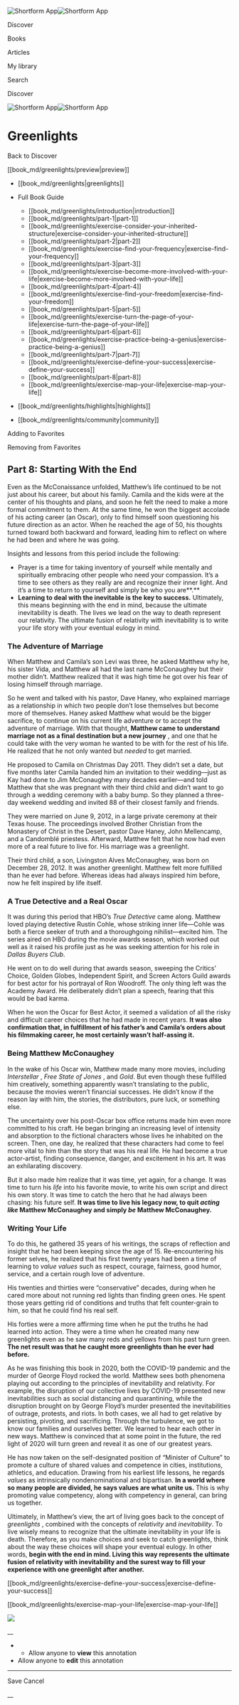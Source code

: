 ![Shortform App](/img/logo.36a2399e.svg)![Shortform App](/img/logo-dark.70c1b072.svg)

Discover

Books

Articles

My library

Search

Discover

![Shortform App](/img/logo.36a2399e.svg)![Shortform App](/img/logo-dark.70c1b072.svg)

# Greenlights

Back to Discover

[[book_md/greenlights/preview|preview]]

  * [[book_md/greenlights|greenlights]]
  * Full Book Guide

    * [[book_md/greenlights/introduction|introduction]]
    * [[book_md/greenlights/part-1|part-1]]
    * [[book_md/greenlights/exercise-consider-your-inherited-structure|exercise-consider-your-inherited-structure]]
    * [[book_md/greenlights/part-2|part-2]]
    * [[book_md/greenlights/exercise-find-your-frequency|exercise-find-your-frequency]]
    * [[book_md/greenlights/part-3|part-3]]
    * [[book_md/greenlights/exercise-become-more-involved-with-your-life|exercise-become-more-involved-with-your-life]]
    * [[book_md/greenlights/part-4|part-4]]
    * [[book_md/greenlights/exercise-find-your-freedom|exercise-find-your-freedom]]
    * [[book_md/greenlights/part-5|part-5]]
    * [[book_md/greenlights/exercise-turn-the-page-of-your-life|exercise-turn-the-page-of-your-life]]
    * [[book_md/greenlights/part-6|part-6]]
    * [[book_md/greenlights/exercise-practice-being-a-genius|exercise-practice-being-a-genius]]
    * [[book_md/greenlights/part-7|part-7]]
    * [[book_md/greenlights/exercise-define-your-success|exercise-define-your-success]]
    * [[book_md/greenlights/part-8|part-8]]
    * [[book_md/greenlights/exercise-map-your-life|exercise-map-your-life]]
  * [[book_md/greenlights/highlights|highlights]]
  * [[book_md/greenlights/community|community]]



Adding to Favorites 

Removing from Favorites 

## Part 8: Starting With the End

Even as the McConaissance unfolded, Matthew’s life continued to be not just about his career, but about his family. Camila and the kids were at the center of his thoughts and plans, and soon he felt the need to make a more formal commitment to them. At the same time, he won the biggest accolade of his acting career (an Oscar), only to find himself soon questioning his future direction as an actor. When he reached the age of 50, his thoughts turned toward both backward and forward, leading him to reflect on where he had been and where he was going.

Insights and lessons from this period include the following:

  * Prayer is a time for taking inventory of yourself while mentally and spiritually embracing other people who need your compassion. It’s a time to see others as they really are and recognize their inner light. And it’s a time to return to yourself and simply be who you are**.**
  * **Learning to deal with the inevitable is the key to success.** Ultimately, this means beginning with the end in mind, because the ultimate inevitability is death. The lives we lead on the way to death represent our relativity. The ultimate fusion of relativity with inevitability is to write your life story with your eventual eulogy in mind.



### The Adventure of Marriage

When Matthew and Camila’s son Levi was three, he asked Matthew why he, his sister Vida, and Matthew all had the last name McConaughey but their mother didn’t. Matthew realized that it was high time he got over his fear of losing himself through marriage.

So he went and talked with his pastor, Dave Haney, who explained marriage as a relationship in which two people don’t lose themselves but become more of themselves. Haney asked Matthew what would be the bigger sacrifice, to continue on his current life adventure or to accept the adventure of marriage. With that thought, **Matthew came to understand marriage not as a final destination but a new journey** , and one that he could take with the very woman he wanted to be with for the rest of his life. He realized that he not only wanted but _needed_ to get married.

He proposed to Camila on Christmas Day 2011. They didn’t set a date, but five months later Camila handed him an invitation to their wedding—just as Kay had done to Jim McConaughey many decades earlier—and told Matthew that she was pregnant with their third child and didn’t want to go through a wedding ceremony with a baby bump. So they planned a three-day weekend wedding and invited 88 of their closest family and friends.

They were married on June 9, 2012, in a large private ceremony at their Texas house. The proceedings involved Brother Christian from the Monastery of Christ in the Desert, pastor Dave Haney, John Mellencamp, and a Candomblé priestess. Afterward, Matthew felt that he now had even more of a real future to live for. His marriage was a greenlight.

Their third child, a son, Livingston Alves McConaughey, was born on December 28, 2012. It was another greenlight. Matthew felt more fulfilled than he ever had before. Whereas ideas had always inspired him before, now he felt inspired by life itself.

### A True Detective and a Real Oscar

It was during this period that HBO’s _True Detective_ came along. Matthew loved playing detective Rustin Cohle, whose striking inner life—Cohle was both a fierce seeker of truth and a thoroughgoing nihilist—excited him. The series aired on HBO during the movie awards season, which worked out well as it raised his profile just as he was seeking attention for his role in _Dallas Buyers Club_.

He went on to do well during that awards season, sweeping the Critics’ Choice, Golden Globes, Independent Spirit, and Screen Actors Guild awards for best actor for his portrayal of Ron Woodroff. The only thing left was the Academy Award. He deliberately didn’t plan a speech, fearing that this would be bad karma.

When he won the Oscar for Best Actor, it seemed a validation of all the risky and difficult career choices that he had made in recent years. **It was also confirmation that, in fulfillment of his father’s and Camila’s orders about his filmmaking career, he most certainly wasn’t half-assing it.**

### Being Matthew McConaughey

In the wake of his Oscar win, Matthew made many more movies, including _Interstellar_ , _Free State of Jones_ , and _Gold_. But even though these fulfilled him creatively, something apparently wasn’t translating to the public, because the movies weren’t financial successes. He didn’t know if the reason lay with him, the stories, the distributors, pure luck, or something else.

The uncertainty over his post-Oscar box office returns made him even more committed to his craft. He began bringing an increasing level of intensity and absorption to the fictional characters whose lives he inhabited on the screen. Then, one day, he realized that these characters had come to feel more vital to him than the story that was his real life. He had become a true actor-artist, finding consequence, danger, and excitement in his art. It was an exhilarating discovery.

But it also made him realize that it was time, yet again, for a change. It was time to turn his _life_ into his favorite movie, to write his own script and direct his own story. It was time to catch the hero that he had always been chasing: his future self. **It was time to live his legacy now, to quit _acting like_ Matthew McConaughey and simply _be_ Matthew McConaughey.**

### Writing Your Life

To do this, he gathered 35 years of his writings, the scraps of reflection and insight that he had been keeping since the age of 15. Re-encountering his former selves, he realized that his first twenty years had been a time of learning to _value values_ such as respect, courage, fairness, good humor, service, and a certain rough love of adventure.

His twenties and thirties were “conservative” decades, during when he cared more about not running red lights than finding green ones. He spent those years getting rid of conditions and truths that felt counter-grain to him, so that he could find his real self.

His forties were a more affirming time when he put the truths he had learned into action. They were a time when he created many new greenlights even as he saw many reds and yellows from his past turn green. **The net result was that he caught more greenlights than he ever had before.**

As he was finishing this book in 2020, both the COVID-19 pandemic and the murder of George Floyd rocked the world. Matthew sees both phenomena playing out according to the principles of inevitability and relativity. For example, the disruption of our collective lives by COVID-19 presented new inevitabilities such as social distancing and quarantining, while the disruption brought on by George Floyd’s murder presented the inevitabilities of outrage, protests, and riots. In both cases, we all had to get relative by persisting, pivoting, and sacrificing. Through the turbulence, we got to know our families and ourselves better. We learned to hear each other in new ways. Matthew is convinced that at some point in the future, the red light of 2020 will turn green and reveal it as one of our greatest years.

He has now taken on the self-designated position of “Minister of Culture” to promote a culture of shared values and competence in cities, institutions, athletics, and education. Drawing from his earliest life lessons, he regards _values_ as intrinsically nondenominational and bipartisan. **In a world where so many people are divided, he says values are what unite us.** This is why promoting value competency, along with competency in general, can bring us together.

Ultimately, in Matthew’s view, the art of living goes back to the concept of _greenlights_ , combined with the concepts of _relativity_ and _inevitability_. To live wisely means to recognize that the ultimate inevitability in your life is death. Therefore, as you make choices and seek to catch greenlights, think about the way these choices will shape your eventual eulogy. In other words, **begin with the end in mind. Living this way represents the ultimate fusion of relativity with inevitability and the surest way to fill your experience with one greenlight after another.**

[[book_md/greenlights/exercise-define-your-success|exercise-define-your-success]]

[[book_md/greenlights/exercise-map-your-life|exercise-map-your-life]]

![](https://bat.bing.com/action/0?ti=56018282&Ver=2&mid=c6266b2d-ab9f-4bd8-a2c5-5c477a0e890a&sid=49fff5b0636c11eeb9c611038afc8668&vid=4a005010636c11ee80c703d4c4a7acd5&vids=0&msclkid=N&pi=0&lg=en-US&sw=800&sh=600&sc=24&nwd=1&tl=Shortform%20%7C%20Book&p=https%3A%2F%2Fwww.shortform.com%2Fapp%2Fbook%2Fgreenlights%2Fpart-8&r=&lt=308&evt=pageLoad&sv=1&rn=337788)

__

  *   * Allow anyone to **view** this annotation
  * Allow anyone to **edit** this annotation



* * *

Save Cancel

__



